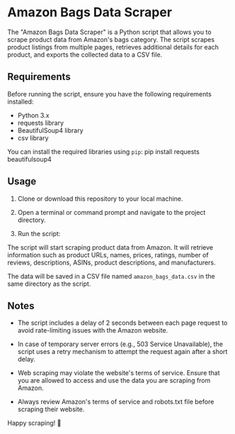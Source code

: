 # Amazon Bags Data Scraper

The "Amazon Bags Data Scraper" is a Python script that allows you to scrape product data from Amazon's bags category. The script scrapes product listings from multiple pages, retrieves additional details for each product, and exports the collected data to a CSV file.

## Requirements

Before running the script, ensure you have the following requirements installed:

- Python 3.x
- requests library
- BeautifulSoup4 library
- csv library

You can install the required libraries using `pip`:
pip install requests beautifulsoup4


## Usage

1. Clone or download this repository to your local machine.

2. Open a terminal or command prompt and navigate to the project directory.

3. Run the script:



The script will start scraping product data from Amazon. It will retrieve information such as product URLs, names, prices, ratings, number of reviews, descriptions, ASINs, product descriptions, and manufacturers.

The data will be saved in a CSV file named `amazon_bags_data.csv` in the same directory as the script.

## Notes

- The script includes a delay of 2 seconds between each page request to avoid rate-limiting issues with the Amazon website.

- In case of temporary server errors (e.g., 503 Service Unavailable), the script uses a retry mechanism to attempt the request again after a short delay.

- Web scraping may violate the website's terms of service. Ensure that you are allowed to access and use the data you are scraping from Amazon.

- Always review Amazon's terms of service and robots.txt file before scraping their website.


Happy scraping! 🚀
